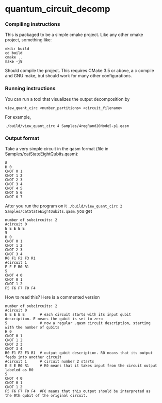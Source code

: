 # quantum_circuit_decomp

### Compiling instructions

This is packaged to be a simple cmake project. Like any other cmake project, something like:

    mkdir build
    cd build
    cmake ..
    make -j8

Should compile the project. This requires CMake 3.5 or above, a c compile and GNU make, but should work for many other configurations.

### Running instructions

You can run a tool that visualizes the output decomposition by

    view_quant_circ <number_partitions> <circuit_filename>

For example,

    ./build/view_quant_circ 4 Samples/4regRand20Node5-p1.qasm


### Output format

Take a very simple circuit in the qasm format (file in Samples/catStateEightQubits.qasm):

    8
    H 0
    CNOT 0 1
    CNOT 1 2
    CNOT 2 3
    CNOT 3 4
    CNOT 4 5
    CNOT 5 6
    CNOT 6 7

After you run the program on it `./build/view_quant_circ 2 Samples/catStateEightQubits.qasm`, you get

    number of subcircuits: 2
    #circuit 0
    E E E E E
    5
    H 0
    CNOT 0 1
    CNOT 1 2
    CNOT 2 3
    CNOT 3 4
    R0 F1 F2 F3 R1
    #circuit 1
    E E E R0 R1
    5
    CNOT 4 0
    CNOT 0 1
    CNOT 1 2
    F5 F6 F7 F0 F4

How to read this? Here is a commented version


    number of subcircuits: 2
    #circuit 0
    E E E E E       # each circuit starts with its input qubit description. E means the qubit is set to zero
    5               # now a regular .qasm circuit description, starting with the number of qubits
    H 0
    CNOT 0 1
    CNOT 1 2
    CNOT 2 3
    CNOT 3 4
    R0 F1 F2 F3 R1  # output qubit description. R0 means that its output feeds into another circuit
    #circuit 1      # circuit number 2 starts
    E E E R0 R1     # R0 means that it takes input from the circuit output labeled as R0
    5
    CNOT 4 0
    CNOT 0 1
    CNOT 1 2
    F5 F6 F7 F0 F4  #F0 means that this output should be interpreted as the 0th qubit of the original circuit.
